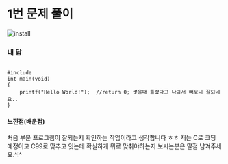# 1번 문제 풀이
![install](https://user-images.githubusercontent.com/81015704/118216966-7c24e000-b4af-11eb-91c2-2bc329cb5945.png)

### 내 답
<pre><code>
#include <stdio.h>
int main(void)
{
	printf("Hello World!");  //return 0; 썻을때 틀렸다고 나와서 빼보니 잘되네요.. 
}
</code></pre>


#### 느낀점(배운점)
처음 부분 프로그램이 잘되는지 확인하는 작업이라고 생각합니다 ㅎㅎ 저는 C로 코딩 예정이고 
C99로 맞추고 잇는데 확실하게 뭐로 맞춰야하는지 보시는분은 말점 남겨주세요.^!^
